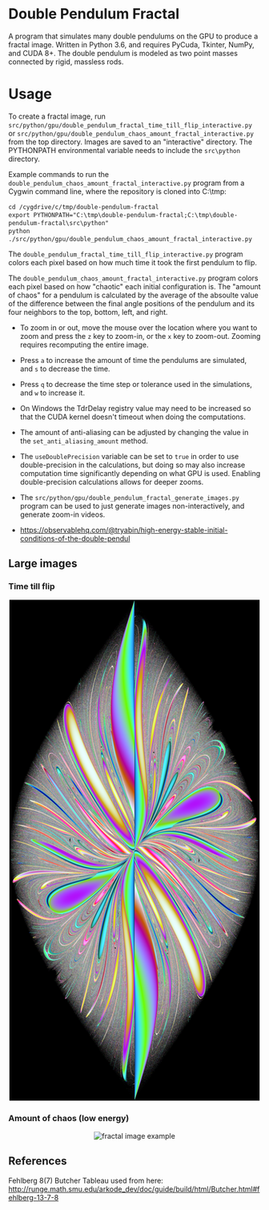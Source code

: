 # Double Pendulum Fractal
A program that simulates many double pendulums on the GPU to produce a fractal image. Written in Python 3.6, and requires PyCuda, Tkinter, NumPy, and CUDA 8+. The double pendulum is modeled as two point masses connected by rigid, massless rods.

# Usage
To create a fractal image, run `src/python/gpu/double_pendulum_fractal_time_till_flip_interactive.py` or `src/python/gpu/double_pendulum_chaos_amount_fractal_interactive.py` from the top directory. Images are saved to an "interactive" directory. The PYTHONPATH environmental variable needs to include the `src\python` directory. 

Example commands to run the `double_pendulum_chaos_amount_fractal_interactive.py` program from a Cygwin command line, where the repository is cloned into C:\tmp:

    cd /cygdrive/c/tmp/double-pendulum-fractal
    export PYTHONPATH="C:\tmp\double-pendulum-fractal;C:\tmp\double-pendulum-fractal\src\python"
    python ./src/python/gpu/double_pendulum_chaos_amount_fractal_interactive.py
 
The `double_pendulum_fractal_time_till_flip_interactive.py` program colors each pixel based on how much time it took the first pendulum to flip. 

The `double_pendulum_chaos_amount_fractal_interactive.py` program colors each pixel based on how "chaotic" each initial configuration is. The "amount of chaos" for a pendulum is calculated by the average of the absoulte value of the difference between the final angle positions of the pendulum and its four neighbors to the top, bottom, left, and right.

* To zoom in or out, move the mouse over the location where you want to zoom and press the `z` key to zoom-in, or the `x` key to zoom-out. Zooming requires recomputing the entire image.

* Press `a` to increase the amount of time the pendulums are simulated, and `s` to decrease the time.

* Press `q` to decrease the time step or tolerance used in the simulations, and `w` to increase it.

* On Windows the TdrDelay registry value may need to be increased so that the CUDA kernel doesn't timeout when doing the computations.

* The amount of anti-aliasing can be adjusted by changing the value in the `set_anti_aliasing_amount` method.

* The `useDoublePrecision` variable can be set to `true` in order to use double-precision in the calculations, but doing so may also increase computation time significantly depending on what GPU is used. Enabling double-precision calculations allows for deeper zooms.

* The `src/python/gpu/double_pendulum_fractal_generate_images.py` program can be used to just generate images non-interactively, and generate zoom-in videos.

* https://observablehq.com/@tryabin/high-energy-stable-initial-conditions-of-the-double-pendul

## Large images
### Time till flip
<p align="center">
  <img src="https://raw.githubusercontent.com/tryabin/double-pendulum-fractal/master/double%20pendulum%20fractal.png" alt="fractal image example" width="500" height="1000"/>
 </p>
 
 ### Amount of chaos (low energy)
 <p align="center">
  <img src="https://raw.githubusercontent.com/tryabin/double-pendulum-fractal/master/double%20pendulum%20fractal%20chaos%20amount%20low%20energy.png" alt="fractal image example" width="1000" height="1000"/>
</p>

## References
Fehlberg 8(7) Butcher Tableau used from here:\
http://runge.math.smu.edu/arkode_dev/doc/guide/build/html/Butcher.html#fehlberg-13-7-8
